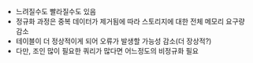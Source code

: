 - 느려질수도 빨라질수도 있음
- 정규화 과정은 중복 데이터가 제거됨에 따라 스토리지에 대한 전체 메모리 요구량 감소
- 테이블이 더 정상적이게 되어 오류가 발생할 가능성 감소(더 장상적?)
- 다만, 조인 많이 필요한 쿼리가 많다면 어느정도의 비정규화 필요